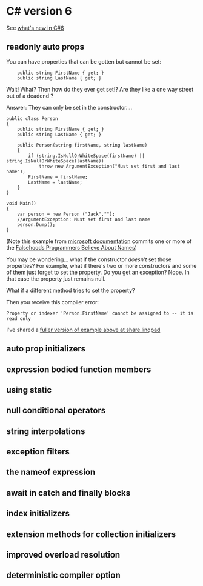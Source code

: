 # C# version 6 

See [what's new in C#6](https://docs.microsoft.com/en-us/dotnet/csharp/whats-new/csharp-6)

## readonly auto props

You can have properties that can be gotten but cannot be set:


		public string FirstName { get; }
		public string LastName { get; }

Wait! What? Then how do they ever get set!? Are they like a one way street out of a deadend ? 

Answer: They can only be set in the constructor....

	public class Person
	{
		public string FirstName { get; }
		public string LastName { get; }

		public Person(string firstName, string lastName)
		{
			if (string.IsNullOrWhiteSpace(firstName) || string.IsNullOrWhiteSpace(lastName))
				throw new ArgumentException("Must set first and last name");
			FirstName = firstName;
			LastName = lastName;
		}
	}

	void Main()
	{
		var person = new Person ("Jack","");
		//ArgumentException: Must set first and last name
		person.Dump();
	}

(Note this example from [microsoft documentation](https://docs.microsoft.com/en-us/dotnet/csharp/whats-new/csharp-6#read-only-auto-properties) commits one or more of the [Falsehoods Programmers Believe About Names](https://www.kalzumeus.com/2010/06/17/falsehoods-programmers-believe-about-names/))


You may be wondering... what if the constructor *doesn't* set those properties? For example, what if there's two or more constructors and some of them just forget to set the property. Do you get an exception? Nope. In that case the property just remains null.


What if a different method tries to set the property? 

Then you receive this compiler error:

	Property or indexer 'Person.FirstName' cannot be assigned to -- it is read only


I've shared a [fuller version of example above at share.linqpad](http://share.linqpad.net/npxbjk.linq)


## auto prop initializers



## expression bodied function members

## using static

## null conditional operators

## string interpolations

## exception filters

## the nameof expression

## await in catch and finally blocks

## index initializers

## extension methods for collection initializers

## improved overload resolution

## deterministic compiler option
